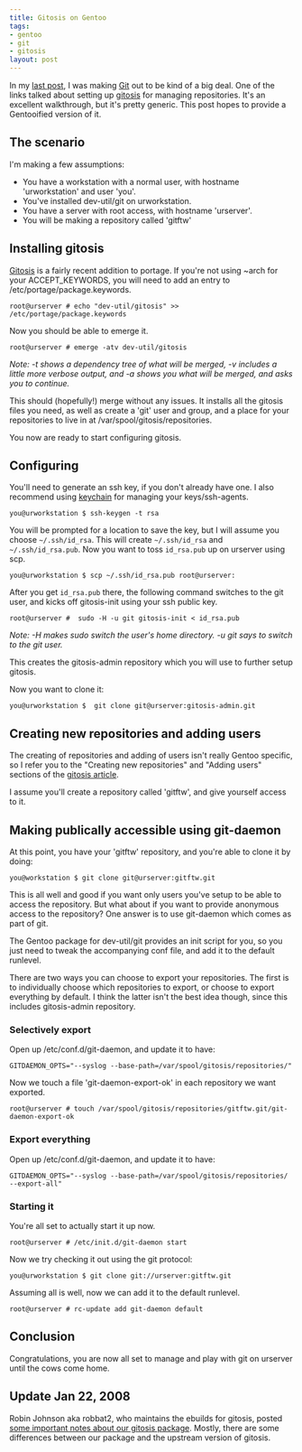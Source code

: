 ```yaml
--- 
title: Gitosis on Gentoo
tags: 
- gentoo
- git
- gitosis
layout: post
---
```

In my [last post](/posts/git-links-for-2007-01-05), I was making [Git](http://git.or.cz/) out to be kind of a big deal. One of the links talked about setting up [gitosis](http://scie.nti.st/2007/11/14/hosting-git-repositories-the-easy-and-secure-way) for managing repositories. It's an excellent walkthrough, but it's pretty generic. This post hopes to provide a Gentooified version of it.

## The scenario

I'm making a few assumptions:

 * You have a workstation with a normal user, with hostname 'urworkstation' and user 'you'.
 * You've installed dev-util/git on urworkstation.
 * You have a server with root access, with hostname 'urserver'.
 * You will be making a repository called 'gitftw'

## Installing gitosis

[Gitosis](http://scie.nti.st/2007/11/14/hosting-git-repositories-the-easy-and-secure-way) is a fairly recent addition to portage. If you're not using ~arch for your ACCEPT\_KEYWORDS, you will need to add an entry to /etc/portage/package.keywords.

    root@urserver # echo "dev-util/gitosis" >> /etc/portage/package.keywords

Now you should be able to emerge it.

    root@urserver # emerge -atv dev-util/gitosis

_Note: -t shows a dependency tree of what will be merged, -v includes a little more verbose output, and -a shows you what will be merged, and asks you to continue._

This should (hopefully!) merge without any issues. It installs all the gitosis files you need, as well as create a 'git' user and group, and a place for your repositories to live in at /var/spool/gitosis/repositories.

You now are ready to start configuring gitosis.

## Configuring

You'll need to generate an ssh key, if you don't already have one. I also recommend using [keychain](http://www.gentoo.org/proj/en/keychain/) for managing your keys/ssh-agents.

    you@urworkstation $ ssh-keygen -t rsa

You will be prompted for a location to save the key, but I will assume you choose `~/.ssh/id_rsa`. This will create `~/.ssh/id_rsa` and `~/.ssh/id_rsa.pub`. Now you want to toss `id_rsa.pub` up on urserver using scp.

    you@urworkstation $ scp ~/.ssh/id_rsa.pub root@urserver:
    
After you get `id_rsa.pub` there, the following command switches to the git user, and kicks off gitosis-init using your ssh public key.
 
    root@urserver #  sudo -H -u git gitosis-init < id_rsa.pub

_Note: -H makes sudo switch the user's home directory. -u git says to switch to the git user._

This creates the gitosis-admin repository which you will use to further setup gitosis.

Now you want to clone it:

    you@urworkstation $  git clone git@urserver:gitosis-admin.git
    
## Creating new repositories and adding users

The creating of repositories and adding of users isn't really Gentoo specific, so I refer you to the "Creating new repositories" and "Adding users" sections of the [gitosis article](http://scie.nti.st/2007/11/14/hosting-git-repositories-the-easy-and-secure-way).

I assume you'll create a repository called 'gitftw', and give yourself access to it.
 
## Making publically accessible using git-daemon

At this point, you have your 'gitftw' repository, and you're able to clone it by doing:

    you@workstation $ git clone git@urserver:gitftw.git
    
This is all well and good if you want only users you've setup to be able to access the repository. But what about if you want to provide anonymous access to the repository? One answer is to use git-daemon which comes as part of git.

The Gentoo package for dev-util/git provides an init script for you, so you just need to tweak the accompanying conf file, and add it to the default runlevel.

There are two ways you can choose to export your repositories. The first is to individually choose which repositories to export, or choose to export everything by default. I think the latter isn't the best idea though, since this includes gitosis-admin repository.

### Selectively export

Open up /etc/conf.d/git-daemon, and update it to have:

    GITDAEMON_OPTS="--syslog --base-path=/var/spool/gitosis/repositories/"

Now we touch a file 'git-daemon-export-ok' in each repository we want exported.

    root@urserver # touch /var/spool/gitosis/repositories/gitftw.git/git-daemon-export-ok


### Export everything

Open up /etc/conf.d/git-daemon, and update it to have:

    GITDAEMON_OPTS="--syslog --base-path=/var/spool/gitosis/repositories/ --export-all"
    
### Starting it

You're all set to actually start it up now.

    root@urserver # /etc/init.d/git-daemon start
    
Now we try checking it out using the git protocol:

    you@urworkstation $ git clone git://urserver:gitftw.git
   
Assuming all is well, now we can add it to the default runlevel.

    root@urserver # rc-update add git-daemon default
    
## Conclusion

Congratulations, you are now all set to manage and play with git on urserver until the cows come home.

## Update Jan 22, 2008

Robin Johnson aka robbat2, who maintains the ebuilds for gitosis, posted [some important notes about our gitosis package](http://robbat2.livejournal.com/217665.html). Mostly, there are some differences between our package and the upstream version of gitosis.

